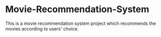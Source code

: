 # Movie-Recommendation-System
This is a movie recommendation system project which recommends the movies according to users' choice.

